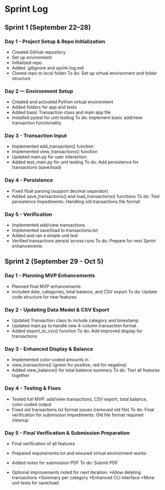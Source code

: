 # Sprint Log

## Sprint 1 (September 22–28)
### Day 1 - Project Setup & Repo Initialization
- Created GitHub repository  
- Set up environment
- Initialized repo
- Added .gitignore and sprint-log.md
- Cloned repo to local folder
To do: Set up virtual environment and folder structure

### Day 2 — Environment Setup
- Created and activated Python virtual environment
- Added folders for app and tests
- Added basic Transaction class and main app file
- Installed pytest for unit testing
To do: Implement basic add/view transaction functionality

### Day 3 - Transaction Input
- Implemented add_transaction() function
- Implemented view_transactions() function
- Updated main.py for user interaction
- Added test_main.py for unit testing
To do: Add persistence for transactions (save/load)

### Day 4 - Persistence
- Fixed float parsing (support decimal separator)
- Added save_transactions() and load_transactions() functions
To do: Test persistence
Impediments: Handling old transactions file format

### Day 5 - Verification
- Implemented add/view transactions
- Implemented save/load to transactions.txt
- Added and ran a simple unit test
- Verified transactions persist across runs
To do: Prepare for next Sprint enhancements



## Sprint 2 (September 29 - Oct 5)


### Day 1 - Planning MVP Enhancements
- Planned final MVP enhancements
- included date, categories, total balance, and CSV export
To do: Update code structure for new features

### Day 2 - Updating Data Model & CSV Export
- Updated Transaction class to include category and timestamp
- Updated main.py to handle new 4-column transaction format
- Added export_to_csv() function
To do: Add improved display for transactions

### Day 3 - Enhanced Display & Balance
- Implemented color-coded amounts in 
- view_transactions() (green for positive, red for negative)
- Added view_balance() for total balance summary
To do: Test all features together

### Day 4 - Testing & Fixes
- Tested full MVP: add/view transactions, CSV export, total balance, color-coded output
- Fixed old transactions.txt format issues (removed old file)
To do: Final verification for submission
Impediments: Old file format required cleanup

### Day 5 - Final Verification & Submission Preparation
- Final verification of all features
- Prepared requirements.txt and ensured virtual environment works
- Added notes for submission PDF
To do: Submit PDF

- Optional improvements noted for next iteration:
  *Allow deleting transactions
  *Summary per category
  *Enhanced CLI interface
  *More unit tests for save/load

